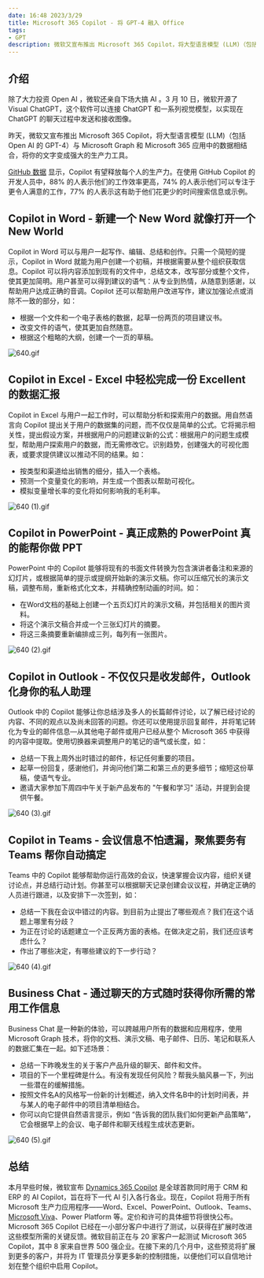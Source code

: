 ```yaml
---
date: 16:48 2023/3/29
title: Microsoft 365 Copilot - 将 GPT-4 融入 Office
tags:
- GPT
description: 微软又宣布推出 Microsoft 365 Copilot，将大型语言模型 (LLM)（包括 Open AI 的 GPT-4）与 Microsoft Graph 和 Microsoft 365 应用中的数据相结合，将你的文字变成强大的生产力工具。
---
```

## 介绍
除了大力投资 Open AI ，微软还亲自下场大搞 AI 。3 月 10 日，微软开源了 Visual ChatGPT，这个软件可以连接 ChatGPT 和一系列视觉模型，以实现在 ChatGPT 的聊天过程中发送和接收图像。

昨天，微软又宣布推出 Microsoft 365 Copilot，将大型语言模型 (LLM)（包括 Open AI 的 GPT-4）与 Microsoft Graph 和 Microsoft 365 应用中的数据相结合，将你的文字变成强大的生产力工具。

[GitHub 数据](https://github.blog/2022-09-07-research-quantifying-github-copilots-impact-on-developer-productivity-and-happiness/) 显示，Copilot 有望释放每个人的生产力。在使用 GitHub Copilot 的开发人员中，88% 的人表示他们的工作效率更高，74% 的人表示他们可以专注于更令人满意的工作，77% 的人表示这有助于他们花更少的时间搜索信息或示例。

## Copilot in Word - 新建一个 New Word 就像打开一个 New World
Copilot in Word 可以与用户一起写作、编辑、总结和创作。只需一个简短的提示，Copilot in Word 就能为用户创建一个初稿，并根据需要从整个组织获取信息。Copilot 可以将内容添加到现有的文件中，总结文本，改写部分或整个文件，使其更加简明。用户甚至可以得到建议的语气：从专业到热情，从随意到感谢，以帮助用户达成正确的音调。Copilot 还可以帮助用户改进写作，建议加强论点或消除不一致的部分，如：
- 根据一个文件和一个电子表格的数据，起草一份两页的项目建议书。
- 改变文件的语气，使其更加自然随意。
- 根据这个粗略的大纲，创建一个一页的草稿。

![640.gif](https://p6-juejin.byteimg.com/tos-cn-i-k3u1fbpfcp/6b491147f6734104bf52d7a8417d7cfb~tplv-k3u1fbpfcp-watermark.image?)

## Copilot in Excel - Excel 中轻松完成一份 Excellent 的数据汇报
Copilot in Excel 与用户一起工作时，可以帮助分析和探索用户的数据。用自然语言向 Copilot 提出关于用户的数据集的问题，而不仅仅是简单的公式。它将揭示相关性，提出假设方案，并根据用户的问题建议新的公式：根据用户的问题生成模型，帮助用户探索用户的数据，而无需修改它。识别趋势，创建强大的可视化图表，或要求提供建议以推动不同的结果。如：
- 按类型和渠道给出销售的细分，插入一个表格。
- 预测一个变量变化的影响，并生成一个图表以帮助可视化。
- 模拟变量增长率的变化将如何影响我的毛利率。

![640 (1).gif](https://p6-juejin.byteimg.com/tos-cn-i-k3u1fbpfcp/9bc40ae9b13d48fe8daa074171da8229~tplv-k3u1fbpfcp-watermark.image?)

## Copilot in PowerPoint - 真正成熟的 PowerPoint 真的能帮你做 PPT
PowerPoint 中的 Copilot 能够将现有的书面文件转换为包含演讲者备注和来源的幻灯片，或根据简单的提示或提纲开始新的演示文稿。你可以压缩冗长的演示文稿，调整布局，重新格式化文本，并精确控制动画的时间。如：
- 在Word文档的基础上创建一个五页幻灯片的演示文稿，并包括相关的图片资料。
- 将这个演示文稿合并成一个三张幻灯片的摘要。
- 将这三条摘要重新编排成三列，每列有一张图片。

![640 (2).gif](https://p1-juejin.byteimg.com/tos-cn-i-k3u1fbpfcp/2e044bca6bcc47a59d63c269f4d6726e~tplv-k3u1fbpfcp-watermark.image?)

## Copilot in Outlook - 不仅仅只是收发邮件，Outlook 化身你的私人助理
Outlook 中的 Copilot 能够让你总结涉及多人的长篇邮件讨论，以了解已经讨论的内容、不同的观点以及尚未回答的问题。你还可以使用提示回复邮件，并将笔记转化为专业的邮件信息—从其他电子邮件或用户已经从整个 Microsoft 365 中获得的内容中提取。使用切换器来调整用户的笔记的语气或长度，如：
- 总结一下我上周外出时错过的邮件，标记任何重要的项目。
- 起草一份回复，感谢他们，并询问他们第二和第三点的更多细节；缩短这份草稿，使语气专业。
- 邀请大家参加下周四中午关于新产品发布的 "午餐和学习" 活动，并提到会提供午餐。

![640 (3).gif](https://p3-juejin.byteimg.com/tos-cn-i-k3u1fbpfcp/1f14fea232764c97a31708bd051a0c2b~tplv-k3u1fbpfcp-watermark.image?)

## Copilot in Teams - 会议信息不怕遗漏，聚焦要务有 Teams 帮你自动搞定
Teams 中的 Copilot 能够帮助你运行高效的会议，快速掌握会议内容，组织关键讨论点，并总结行动计划。你甚至可以根据聊天记录创建会议议程，并确定正确的人员进行跟进，以及安排下一次签到，如：
- 总结一下我在会议中错过的内容。到目前为止提出了哪些观点？我们在这个话题上哪里有分歧？
- 为正在讨论的话题建立一个正反两方面的表格。在做决定之前，我们还应该考虑什么？
- 作出了哪些决定，有哪些建议的下一步行动？

![640 (4).gif](https://p9-juejin.byteimg.com/tos-cn-i-k3u1fbpfcp/83f22e97f8174c01bde7a10d065bb391~tplv-k3u1fbpfcp-watermark.image?)

## Business Chat - 通过聊天的方式随时获得你所需的常用工作信息
Business Chat 是一种新的体验，可以跨越用户所有的数据和应用程序，使用 Microsoft Graph 技术，将你的文档、演示文稿、电子邮件、日历、笔记和联系人的数据汇集在一起。如下述场景： 
- 总结一下昨晚发生的关于客户产品升级的聊天、邮件和文件。
- 项目的下一个里程碑是什么。有没有发现任何风险？帮我头脑风暴一下，列出一些潜在的缓解措施。
- 按照文件名A的风格写一份新的计划概述，纳入文件名B中的计划时间表，并与某人的电子邮件中的项目清单相结合。
- 你可以向它提供自然语言提示，例如 “告诉我的团队我们如何更新产品策略”，它会根据早上的会议、电子邮件和聊天线程生成状态更新。

![640 (5).gif](https://p3-juejin.byteimg.com/tos-cn-i-k3u1fbpfcp/710263c3a2094aa0a172aa4027529e16~tplv-k3u1fbpfcp-watermark.image?)

## 总结
本月早些时候，微软宣布 [Dynamics 365 Copilot](http://blogs.microsoft.com/blog/2023/03/06/introducing-microsoft-dynamics-365-copilot/) 是全球首款同时用于 CRM 和 ERP 的 AI Copilot，旨在将下一代 AI 引入各行各业。现在，Copilot 将用于所有 Microsoft 生产力应用程序——Word、Excel、PowerPoint、Outlook、Teams、[Microsoft Viva](https://www.microsoft.com/microsoft-viva)、Power Platform 等。定价和许可的具体细节将很快公布。Microsoft 365 Copilot 已经在一小部分客户中进行了测试，以获得在扩展时改进这些模型所需的关键反馈。微软目前正在与 20 家客户一起测试 Microsoft 365 Copilot，其中 8 家来自世界 500 强企业。在接下来的几个月中，这些预览将扩展到更多的客户，并将为 IT 管理员分享更多新的控制措施，以便他们可以自信地计划在整个组织中启用 Copilot。